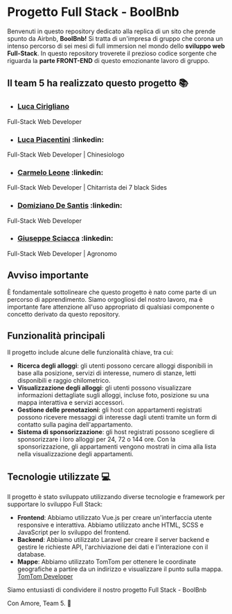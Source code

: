 # Progetto Full Stack - BoolBnb

Benvenuti in questo repository dedicato alla replica di un sito che prende spunto da Airbnb, **BoolBnb!** Si tratta di un'impresa di gruppo che corona un intenso percorso di sei mesi di full immersion nel mondo dello **sviluppo web Full-Stack**. In questo repository troverete il prezioso codice sorgente che riguarda la **parte FRONT-END** di questo emozionante lavoro di gruppo.

## Il team 5 ha realizzato questo progetto 📚
-  ### [Luca Cirigliano](https://www.linkedin.com/in/luca-cirigliano/)
 Full-Stack Web Developer
-  ### [Luca Piacentini](https://www.linkedin.com/in/lucapiacentini/) :linkedin:
 Full-Stack Web Developer | Chinesiologo
-  ### [Carmelo Leone](https://www.linkedin.com/in/leonecarmelo/) :linkedin:
 Full-Stack Web Developer | Chitarrista dei 7 black Sides
-  ### [Domiziano De Santis](https://www.linkedin.com/in/domizianodesantis/) :linkedin:
 Full-Stack Web Developer
-  ### [Giuseppe Sciacca](https://www.linkedin.com/in/giuseppe-s-b43079167/) :linkedin:
 Full-Stack Web Developer | Agronomo

## Avviso importante
È fondamentale sottolineare che questo progetto è nato come parte di un percorso di apprendimento. Siamo orgogliosi del nostro lavoro, ma è importante fare attenzione all'uso appropriato di qualsiasi componente o concetto derivato da questo repository.

## Funzionalità principali

Il progetto include alcune delle funzionalità chiave, tra cui:

- **Ricerca degli alloggi**: gli utenti possono cercare alloggi disponibili in base alla posizione, servizi di interesse, numero di stanze, letti disponibili e raggio chilometrico.
- **Visualizzazione degli alloggi**: gli utenti possono visualizzare informazioni dettagliate sugli alloggi, incluse foto, posizione su una mappa interattiva e servizi accessori.
- **Gestione delle prenotazioni**: gli host con appartamenti registrati possono ricevere messaggi di interesse dagli utenti tramite un form di contatto sulla pagina dell'appartamento.
- **Sistema di sponsorizzazione**: gli host registrati possono scegliere di sponsorizzare i loro alloggi per 24, 72 o 144 ore. Con la sponsorizzazione, gli appartamenti vengono mostrati in cima alla lista nella visualizzazione degli appartamenti.

## Tecnologie utilizzate 💻

Il progetto è stato sviluppato utilizzando diverse tecnologie e framework per supportare lo sviluppo Full Stack:

- **Frontend**: Abbiamo utilizzato Vue.js per creare un'interfaccia utente responsive e interattiva. Abbiamo utilizzato anche HTML, SCSS e JavaScript per lo sviluppo del frontend.
- **Backend**: Abbiamo utilizzato Laravel per creare il server backend e gestire le richieste API, l'archiviazione dei dati e l'interazione con il database.
- **Mappe**: Abbiamo utilizzato TomTom per ottenere le coordinate geografiche a partire da un indirizzo e visualizzare il punto sulla mappa. [TomTom Developer](https://developer.tomtom.com/)

Siamo entusiasti di condividere il nostro progetto Full Stack - BoolBnb

Con Amore,
Team 5.
🌱
